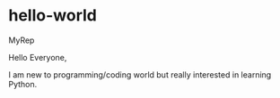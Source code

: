 # hello-world
MyRep

Hello Everyone, 

I am new to programming/coding world but really interested in learning Python.
